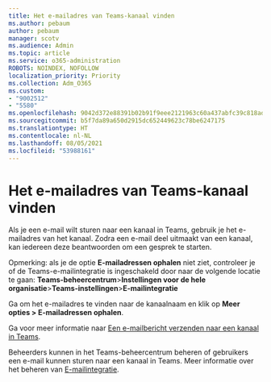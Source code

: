 ```yaml
---
title: Het e-mailadres van Teams-kanaal vinden
ms.author: pebaum
author: pebaum
manager: scotv
ms.audience: Admin
ms.topic: article
ms.service: o365-administration
ROBOTS: NOINDEX, NOFOLLOW
localization_priority: Priority
ms.collection: Adm_O365
ms.custom:
- "9002512"
- "5580"
ms.openlocfilehash: 9042d372e88391b02b91f9eee2121963c60a437abfc39c818adcfcb76a17357b
ms.sourcegitcommit: b5f7da89a650d2915dc652449623c78be6247175
ms.translationtype: HT
ms.contentlocale: nl-NL
ms.lasthandoff: 08/05/2021
ms.locfileid: "53988161"
---
```

# <a name="find-the-email-address-for-a-teams-channel"></a>Het e-mailadres van Teams-kanaal vinden

Als je een e-mail wilt sturen naar een kanaal in Teams, gebruik je het e-mailadres van het kanaal. Zodra een e-mail deel uitmaakt van een kanaal, kan iedereen deze beantwoorden om een gesprek te starten.

Opmerking: als je de optie **E-mailadressen ophalen** niet ziet, controleer je of de Teams-e-mailintegratie is ingeschakeld door naar de volgende locatie te gaan: **Teams-beheercentrum**>**Instellingen voor de hele organisatie**>**Teams-instellingen**>**E-mailintegratie**

Ga om het e-mailadres te vinden naar de kanaalnaam en klik op **Meer opties > E-mailadressen ophalen**.

Ga voor meer informatie naar [Een e-mailbericht verzenden naar een kanaal in Teams](https://support.office.com/article/send-an-email-to-a-channel-in-teams-d91db004-d9d7-4a47-82e6-fb1b16dfd51e).

Beheerders kunnen in het Teams-beheercentrum beheren of gebruikers een e-mail kunnen sturen naar een kanaal in Teams. Meer informatie over het beheren van [E-mailintegratie](https://docs.microsoft.com/microsoftteams/enable-features-office-365#email-integration).
